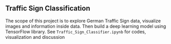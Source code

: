 ## Traffic Sign Classification
The scope of this project is to explore German Traffic Sign data, visualize images and information inside data. Then build a deep learning model using TensorFlow library.
See `Traffic_Sign_Classifier.ipynb` for codes, visualization and discussion

